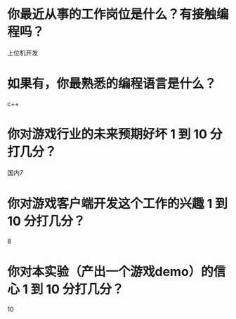 # 你最近从事的工作岗位是什么？有接触编程吗？
上位机开发 
# 如果有，你最熟悉的编程语言是什么？
c++
# 你对游戏行业的未来预期好坏 1 到 10 分打几分？
国内7
# 你对游戏客户端开发这个工作的兴趣 1 到 10 分打几分？
8
# 你对本实验（产出一个游戏demo）的信心 1 到 10 分打几分？
10